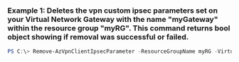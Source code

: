 ### Example 1: Deletes the vpn custom ipsec parameters set on your Virtual Network Gateway with the name "myGateway" within the resource group "myRG". This command returns bool object showing if removal was successful or failed.
```powershell
PS C:\> Remove-AzVpnClientIpsecParameter -ResourceGroupName myRG -VirtualNetworkGatewayName myGateway
```

